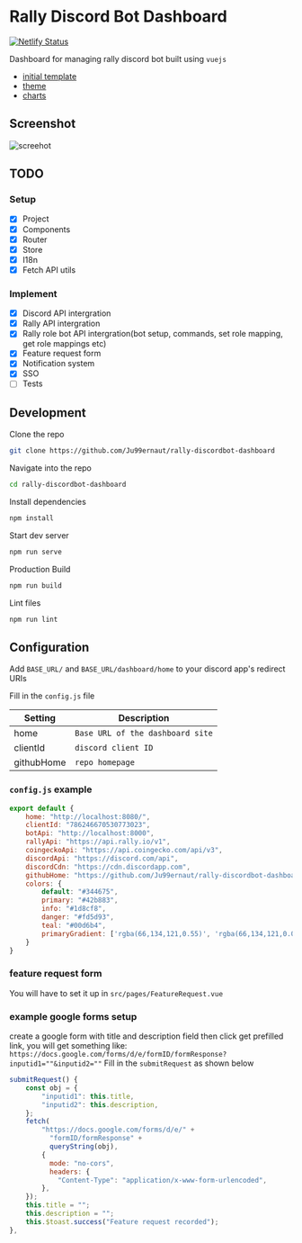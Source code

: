 # Rally Discord Bot Dashboard

[![Netlify Status](https://api.netlify.com/api/v1/badges/df11b244-1c7c-40dd-85ce-8c186ec9b17a/deploy-status)](https://app.netlify.com/sites/rally-discordbot-dashboard/deploys)

Dashboard for managing rally discord bot built using `vuejs`

* [initial template](https://github.com/Murked/vue-tailwind-admin)
* [theme](https://github.com/estevanmaito/windmill-dashboard)
* [charts](https://github.com/creativetimofficial/vue-black-dashboard)

## Screenshot
![screehot](https://i.imgur.com/PexCtoM.png)

## TODO

### Setup
- [x] Project
- [x] Components
- [x] Router
- [x] Store
- [x] I18n
- [x] Fetch API utils

### Implement
- [x] Discord API intergration
- [x] Rally API intergration
- [x] Rally role bot API intergration(bot setup, commands, set role mapping, get role mappings etc)
- [x] Feature request form
- [x] Notification system
- [x] SSO
- [ ] Tests

## Development

Clone the repo

```sh
git clone https://github.com/Ju99ernaut/rally-discordbot-dashboard
```

Navigate into the repo

```sh
cd rally-discordbot-dashboard
```

Install dependencies

```sh
npm install
```

Start dev server

```sh
npm run serve
```

Production Build

```sh
npm run build
```

Lint files

```sh
npm run lint
```

## Configuration

Add `BASE_URL/` and `BASE_URL/dashboard/home` to your discord app's redirect URIs

Fill in the `config.js` file

| Setting | Description |
|---------|-------------|
| home | `Base URL of the dashboard site` |
| clientId | `discord client ID` |
| githubHome | `repo homepage` |
### `config.js` example
```js
export default {
    home: "http://localhost:8080/",
    clientId: "786246670530773023",
    botApi: "http://localhost:8000",
    rallyApi: "https://api.rally.io/v1",
    coingeckoApi: "https://api.coingecko.com/api/v3",
    discordApi: "https://discord.com/api",
    discordCdn: "https://cdn.discordapp.com",
    githubHome: "https://github.com/Ju99ernaut/rally-discordbot-dashboard",
    colors: {
        default: "#344675",
        primary: "#42b883",
        info: "#1d8cf8",
        danger: "#fd5d93",
        teal: "#00d6b4",
        primaryGradient: ['rgba(66,134,121,0.55)', 'rgba(66,134,121,0.05)', 'rgba(66,134,121,0)'],
    }
}
```

### feature request form

You will have to set it up in `src/pages/FeatureRequest.vue`

### example google forms setup

create a google form with title and description field then click get prefilled link, you will get something like:
`https://docs.google.com/forms/d/e/formID/formResponse?inputid1=""&inputid2=""`
Fill in the `submitRequest` as shown below

```js
submitRequest() {
    const obj = {
        "inputid1": this.title,
        "inputid2": this.description,
    };
    fetch(
        "https://docs.google.com/forms/d/e/" +
          "formID/formResponse" +
          queryString(obj),
        {
          mode: "no-cors",
          headers: {
            "Content-Type": "application/x-www-form-urlencoded",
        },
    });
    this.title = "";
    this.description = "";
    this.$toast.success("Feature request recorded");
},
```